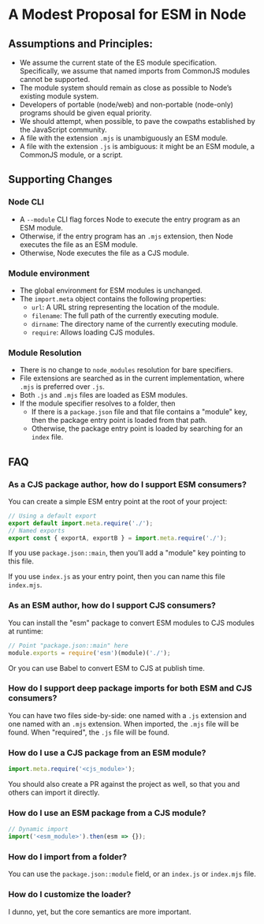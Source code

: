 # A Modest Proposal for ESM in Node

## Assumptions and Principles:

-	We assume the current state of the ES module specification. Specifically, we assume that named imports from CommonJS modules cannot be supported.
-	The module system should remain as close as possible to Node’s existing module system.
-	Developers of portable (node/web) and non-portable (node-only) programs should be given equal priority.
-	We should attempt, when possible, to pave the cowpaths established by the JavaScript community.
-	A file with the extension `.mjs` is unambiguously an ESM module.
-	A file with the extension `.js` is ambiguous: it might be an ESM module, a CommonJS module, or a script.

## Supporting Changes

### Node CLI

-	A `--module` CLI flag forces Node to execute the entry program as an ESM module.
- Otherwise, if the entry program has an `.mjs` extension, then Node executes the file as an ESM module.
- Otherwise, Node executes the file as a CJS module.

### Module environment

- The global environment for ESM modules is unchanged.
- The `import.meta` object contains the following properties:
  - `url`: A URL string representing the location of the module.
  - `filename`: The full path of the currently executing module.
  - `dirname`: The directory name of the currently executing module.
  - `require`: Allows loading CJS modules.

### Module Resolution

- There is no change to `node_modules` resolution for bare specifiers.
- File extensions are searched as in the current implementation, where `.mjs` is preferred over `.js`.
- Both `.js` and `.mjs` files are loaded as ESM modules.
- If the module specifier resolves to a folder, then
  - If there is a `package.json` file and that file contains a "module" key, then the package entry point is loaded from that path.
  - Otherwise, the package entry point is loaded by searching for an `index` file.

## FAQ

### As a CJS package author, how do I support ESM consumers?

You can create a simple ESM entry point at the root of your project:

```js
// Using a default export
export default import.meta.require('./');
// Named exports
export const { exportA, exportB } = import.meta.require('./');
```

If you use `package.json::main`, then you'll add a "module" key pointing to this file.

If you use `index.js` as your entry point, then you can name this file `index.mjs`.

### As an ESM author, how do I support CJS consumers?

You can install the "esm" package to convert ESM modules to CJS modules at runtime:

```js
// Point "package.json::main" here
module.exports = require('esm')(module)('./');
```

Or you can use Babel to convert ESM to CJS at publish time.

### How do I support deep package imports for both ESM and CJS consumers?

You can have two files side-by-side: one named with a `.js` extension and one named with an `.mjs` extension. When imported, the `.mjs` file will be found. When "required", the `.js` file will be found.

### How do I use a CJS package from an ESM module?

```js
import.meta.require('<cjs_module>');
```

You should also create a PR against the project as well, so that you and others can import it directly.

### How do I use an ESM package from a CJS module?

```js
// Dynamic import
import('<esm_module>').then(esm => {});
```

### How do I import from a folder?

You can use the `package.json::module` field, or an `index.js` or `index.mjs` file.

### How do I customize the loader?

I dunno, yet, but the core semantics are more important.
